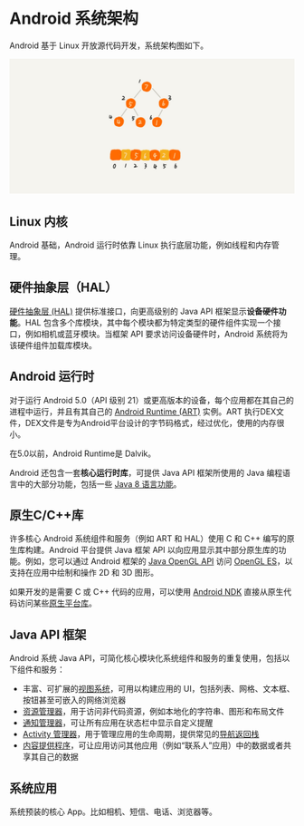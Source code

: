 # Android 系统架构

Android 基于 Linux 开放源代码开发，系统架构图如下。

![Android &#x5E73;&#x53F0;&#x67B6;&#x6784;&#x56FE;](../../.gitbook/assets/image%20%2818%29.png)

## Linux 内核

Android 基础，Android 运行时依靠 Linux 执行底层功能，例如线程和内存管理。

## 硬件抽象层（HAL）

[硬件抽象层 \(HAL\)](https://source.android.google.cn/devices/architecture/hal-types) 提供标准接口，向更高级别的 Java API 框架显示**设备硬件功能**。HAL 包含多个库模块，其中每个模块都为特定类型的硬件组件实现一个接口，例如相机或蓝牙模块。当框架 API 要求访问设备硬件时，Android 系统将为该硬件组件加载库模块。

## Android 运行时

对于运行 Android 5.0（API 级别 21）或更高版本的设备，每个应用都在其自己的进程中运行，并且有其自己的 [Android Runtime \(ART\)](http://source.android.google.cn/devices/tech/dalvik/index.html) 实例。ART 执行DEX文件，DEX文件是专为Android平台设计的字节码格式，经过优化，使用的内存很小。

在5.0以前，Android Runtime是 Dalvik。

Android 还包含一套**核心运行时库**，可提供 Java API 框架所使用的 Java 编程语言中的大部分功能，包括一些 [Java 8 语言功能](https://developer.android.google.cn/guide/platform/j8-jack.html)。

## 原生C/C++库

许多核心 Android 系统组件和服务（例如 ART 和 HAL）使用 C 和 C++ 编写的原生库构建。Android 平台提供 Java 框架 API 以向应用显示其中部分原生库的功能。例如，您可以通过 Android 框架的 [Java OpenGL API](https://developer.android.google.cn/reference/android/opengl/package-summary.html) 访问 [OpenGL ES](https://developer.android.google.cn/guide/topics/graphics/opengl.html)，以支持在应用中绘制和操作 2D 和 3D 图形。

如果开发的是需要 C 或 C++ 代码的应用，可以使用 [Android NDK](https://developer.android.google.cn/ndk/index.html) 直接从原生代码访问某些[原生平台库](https://developer.android.google.cn/ndk/guides/stable_apis.html)。

## Java API 框架

Android 系统  Java API，可简化核心模块化系统组件和服务的重复使用，包括以下组件和服务：

* 丰富、可扩展的[视图系统](https://developer.android.google.cn/guide/topics/ui/overview.html)，可用以构建应用的 UI，包括列表、网格、文本框、按钮甚至可嵌入的网络浏览器
* [资源管理器](https://developer.android.google.cn/guide/topics/resources/overview.html)，用于访问非代码资源，例如本地化的字符串、图形和布局文件
* [通知管理器](https://developer.android.google.cn/guide/topics/ui/notifiers/notifications.html)，可让所有应用在状态栏中显示自定义提醒
* [Activity 管理器](https://developer.android.google.cn/guide/components/activities.html)，用于管理应用的生命周期，提供常见的[导航返回栈](https://developer.android.google.cn/guide/components/tasks-and-back-stack.html)
* [内容提供程序](https://developer.android.google.cn/guide/topics/providers/content-providers.html)，可让应用访问其他应用（例如“联系人”应用）中的数据或者共享其自己的数据

## 系统应用

系统预装的核心 App。比如相机、短信、电话、浏览器等。

